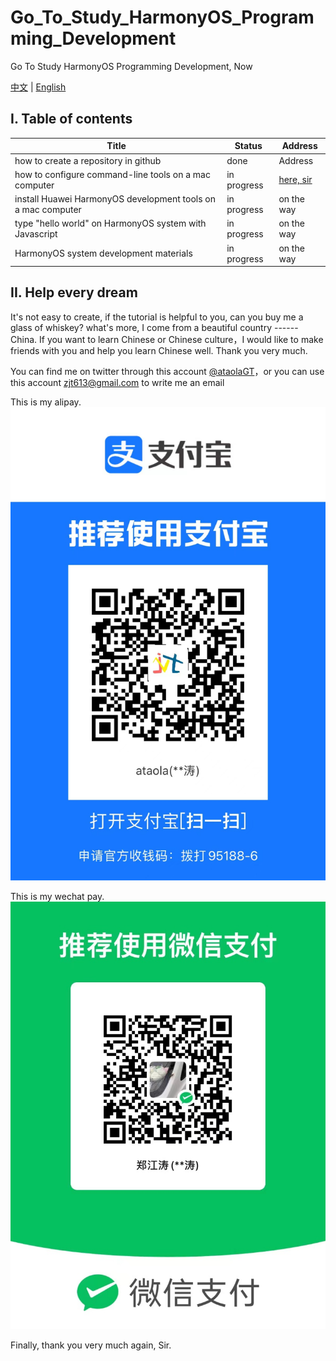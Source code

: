 # Go_To_Study_HarmonyOS_Programming_Development
Go To Study HarmonyOS Programming Development, Now

[中文](./README-cn.md) | [English](./README.md)


## I. Table of contents

|  Title   | Status  | Address |
|  ----  | ----  | ----  |
| how to create a repository in github  | done  | Address |
| how to configure command-line tools on a mac computer  | in progress  | [here, sir](https://mp.weixin.qq.com/s/SRTZNAoVqcit-QCsAHFAfA) |
| install Huawei HarmonyOS development tools on a mac computer  | in progress  | on the way |
| type "hello world" on HarmonyOS system with Javascript| in progress  | on the way |
| HarmonyOS system development materials| in progress  | on the way |


## II. Help every dream

It's not easy to create, if the tutorial is helpful to you, can you buy me a glass of whiskey? what's more, I come from a beautiful country ------ China. If you want to learn Chinese or Chinese culture，I would like to make friends with you and help you learn Chinese well. Thank you very much.

You can find me on twitter through this account [@ataolaGT](https://twitter.com/ataolaGT)，or you can use this account <zjt613@gmail.com> to write me an email

This is my alipay.
![支付宝](img/zfb.jpg)

This is my wechat pay.
![微信](img/wx.jpg)

Finally, thank you very much again, Sir.